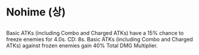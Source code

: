 # Nohime (상)

##

Basic ATKs (including Combo and Charged ATKs) have a 15% chance to freeze enemies for 4.0s. CD: 8s. Basic ATKs (including Combo and Charged ATKs) against frozen enemies gain 40% Total DMG Multiplier.
